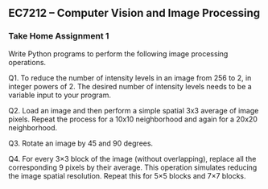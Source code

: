## EC7212 – Computer Vision and Image Processing
### Take Home Assignment 1

Write Python programs to perform the following image processing operations.

Q1. To reduce the number of intensity levels in an image from 256 to 2, in integer powers of 2. The desired number of intensity levels needs to be a variable input to your program.

Q2. Load an image and then perform a simple spatial 3x3 average of image pixels. Repeat the process for a 10x10 neighborhood and again for a 20x20 neighborhood.

Q3. Rotate an image by 45 and 90 degrees.

Q4. For every 3×3 block of the image (without overlapping), replace all the corresponding 9 pixels by their average. This operation simulates reducing the image spatial resolution. Repeat this for 5×5 blocks and 7×7 blocks.
